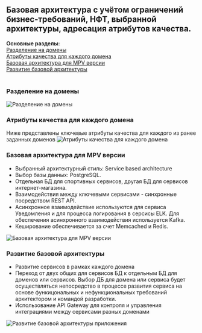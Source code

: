 ## Базовая архитектура с учётом ограничений бизнес-требований, НФТ, выбранной архитектуры, адресация атрибутов качества.

**Основные разделы:** <br/>
[Разделение на домены](#Разделение-на-домены)<br/>
[Атрибуты качества для каждого домена ](#Атрибуты-качества-для-каждого-домена)<br/>
[Базовая архитектура для MPV версии](#Базовая-архитектура-для-MPV-версии)<br/>
[Развитие базовой архитектуры](#Развитие-базовой-архитектуры)<br/><br/>


### Разделение на домены
<image src="/images/Базовая архитектура/Разделение на домены.png" alt="Разделение на домены">


### Атрибуты качества для каждого домена 
Ниже представлены ключевые атрибуты качества для каждого из ранее заданных доменов
<image src="/images/Базовая архитектура/Атрибуты качества для каждого домена.png" alt="Атрибуты качества для каждого домена">


### Базовая архитектура для MPV версии
- Выбранный архитектурный стиль: Service based architecture 
- Выбор базы данных: PostgreSQL. 
- Отдельная БД для спортивных сервисов, другая БД для сервисов интернет-магазина. 
- Взаимодействия между ключевыми сервисами - синхронные посредством REST API.
- Асинхронное взаимодействие используются для сервиса Уведомления и для процесса логирования в серсисы ELK. Для обеспечения асинхронного взаимодействия используется Kafka. 
- Кеширование обеспечивается за счет Memcached и Redis.
 
<image src="/images/Базовая архитектура/Базовая архитектура для MPV версии.png" alt="Базовая архитектура для MPV версии">


### Развитие базовой архитектуры
- Развитие сервисов в рамках каждого домена
- Переход от двух общих для сервисов БД к отдельным БД для доменов или сервисов. Выбор ДБ для домена или сервиса будет осуществляться непосредство в процессе развития сервиса на основе функицональных и нефункциональных требований архитектором и командой разработки.
- Использование API Gateway для контроля и управления интеграциями между сервисами разных доменами
<image src="/images/Базовая архитектура/Развитие базовой архитектуры приложения.png" alt="Развитие базовой архитектуры приложения">



